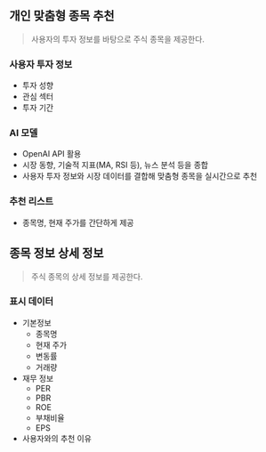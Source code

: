 ## 개인 맞춤형 종목 추천
> 사용자의 투자 정보를 바탕으로 주식 종목을 제공한다.
### 사용자 투자 정보
- 투자 성향
- 관심 섹터
- 투자 기간
### AI 모델
- OpenAI API 활용
- 시장 동향, 기술적 지표(MA, RSI 등), 뉴스 분석 등을 종합
- 사용자 투자 정보와 시장 데이터를 결합해 맞춤형 종목을 실시간으로 추천
### 추천 리스트
- 종목명, 현재 주가를 간단하게 제공

## 종목 정보 상세 정보
> 주식 종목의 상세 정보를 제공한다.
### 표시 데이터
- 기본정보
  - 종목명
  - 현재 주가
  - 변동률
  - 거래량
- 재무 정보
  - PER
  - PBR
  - ROE
  - 부채비율
  - EPS
- 사용자와의 추천 이유
